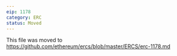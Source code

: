 ```yaml
---
eip: 1178
category: ERC
status: Moved
---
```


This file was moved to https://github.com/ethereum/ercs/blob/master/ERCS/erc-1178.md
